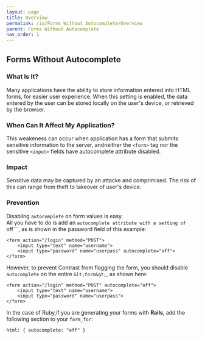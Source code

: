 ```yaml
---
layout: page
title: Overview
permalink: /io/Forms Without Autocomplete/Overview
parent: Forms Without Autocomplete
nav_order: 1
---
```


## Forms Without Autocomplete 

### What Is It?

Many applications have the ability to store information entered into HTML forms, for easier user experience.
When this setting is enabled, the data entered by the user can be stored locally on the user's device, or retrieved by the browser.  




### When Can It Affect My Application? 


This weakeness can occur when application has a form that submits sensitive information to the server, andneither the ```<form>``` tag nor the sensitive ```<input>``` fields have autocomplete attribute disabled.



### Impact 


Sensitive data may be captured by an attacke and comprimised. The risk of this can range from theft to takeover of user's device. 


### Prevention 

Disabling ```autocomplete``` on form values is easy.  
All you have to do is add an ```autocomplete attribute
with a setting of ```off```, as is shown in the password field of this example: 

```
<form action="/login" method="POST">
    <input type="text" name="username">
    <input type="password" name="userpass" autocomplete="off">
</form>
```


However, to prevent Contrast from flagging the form, you should disable ```autocomplete``` on the entire
```&lt;form&gt;```, as shown here:

```
<form action="/login" method="POST" autocomplete="off">
    <input type="text" name="username">
    <input type="password" name="userpass">
</form>
```



In the case of Ruby,if you are generating your forms with **Rails**, add the following section to your ```form_for```:

```html: { autocomplete: "off" }```
